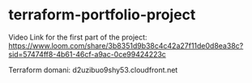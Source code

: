 # terraform-portfolio-project

Video Link for the first part of the project:
https://www.loom.com/share/3b8351d9b38c4c42a27f11de0d8ea38c?sid=57474ff8-4b61-46cf-a9ac-0ce99424223c

Terraform domani:
d2uzibuo9shy53.cloudfront.net